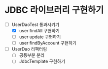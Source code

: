 # JDBC 라이브러리 구현하기

- [ ] UserDaoTest 통과시키기
    - [x] user findAll 구현하기
    - [ ] user update 구현하기
    - [ ] user findByAccount 구현하기
- [ ] UserDao 리팩터링
    - [ ] 공통부분 분리
    - [ ] JdbcTemplate 구현하기
